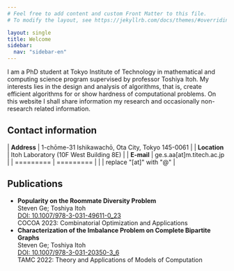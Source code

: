 ```yaml
---
# Feel free to add content and custom Front Matter to this file.
# To modify the layout, see https://jekyllrb.com/docs/themes/#overriding-theme-defaults

layout: single
title: Welcome
sidebar:
  nav: "sidebar-en"
---
```


I am a PhD student at Tokyo Institute of Technology in mathematical and computing science program supervised by professor Toshiya Itoh. My interests lies in the design and analysis of algorithms, that is, create efficient algorithms for or show hardness of computational problems. On this website I shall share information my research and occasionally non-research related information.

Contact information
-------------------

| **Address** | 1-chōme-31 Ishikawachō, Ota City, Tokyo 145-0061 |
| **Location** | Itoh Laboratory (10F West Building 8E) |
| **E-mail** | ge.s.aa[at]m.titech.ac.jp |
| ========= | ========= |
| | replace "[at]" with "@" |

Publications
-------------------

* <b>Popularity on the Roommate Diversity Problem</b><br>
     Steven Ge; Toshiya Itoh<br>
     <a href="https://doi.org/10.1007/978-3-031-49611-0_23">DOI: 10.1007/978-3-031-49611-0_23</a><br>
     COCOA 2023: Combinatorial Optimization and Applications
* <b>Characterization of the Imbalance Problem on Complete Bipartite Graphs</b><br>
     Steven Ge; Toshiya Itoh<br>
     <a href="https://doi.org/10.1007/978-3-031-20350-3_6">DOI: 10.1007/978-3-031-20350-3_6</a><br>
     TAMC 2022: Theory and Applications of Models of Computation
